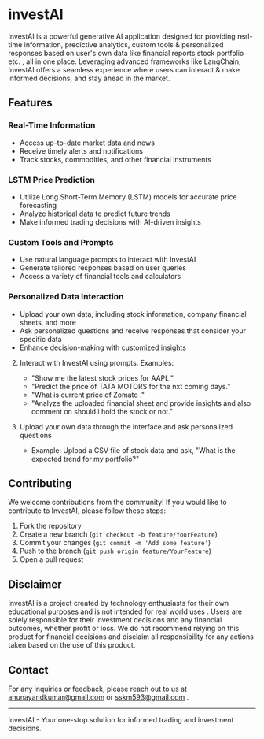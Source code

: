 # investAI

InvestAI is a powerful generative AI application designed for providing real-time information, predictive analytics, custom tools &  personalized responses based on user's own data like financial reports,stock portfolio etc. , all in one place. Leveraging advanced frameworks like LangChain, InvestAI offers a seamless experience where users can interact & make informed decisions, and stay ahead in the market.

## Features

### Real-Time Information
- Access up-to-date market data and news
- Receive timely alerts and notifications
- Track stocks, commodities, and other financial instruments

### LSTM Price Prediction
- Utilize Long Short-Term Memory (LSTM) models for accurate price forecasting
- Analyze historical data to predict future trends
- Make informed trading decisions with AI-driven insights

### Custom Tools and Prompts
- Use natural language prompts to interact with InvestAI
- Generate tailored responses based on user queries
- Access a variety of financial tools and calculators

### Personalized Data Interaction
- Upload your own data, including stock information, company financial sheets, and more
- Ask personalized questions and receive responses that consider your specific data
- Enhance decision-making with customized insights


2. Interact with InvestAI using prompts. Examples:
    - "Show me the latest stock prices for AAPL."
    - "Predict the price of TATA MOTORS for the nxt coming days."
    - "What is current price of Zomato ."
    - "Analyze the uploaded financial sheet and provide insights and also comment on should i hold the stock or not."

3. Upload your own data through the interface and ask personalized questions
    - Example: Upload a CSV file of stock data and ask, "What is the expected trend for my portfolio?"


## Contributing

We welcome contributions from the community! If you would like to contribute to InvestAI, please follow these steps:

1. Fork the repository
2. Create a new branch (`git checkout -b feature/YourFeature`)
3. Commit your changes (`git commit -m 'Add some feature'`)
4. Push to the branch (`git push origin feature/YourFeature`)
5. Open a pull request

## Disclaimer

InvestAI is a project created by technology enthusiasts for their own educational purposes and is not intended for real world uses . Users are solely responsible for their  investment decisions and any financial outcomes, whether profit or loss. We do not recommend relying  on this product for financial decisions and disclaim all responsibility for any actions taken based on the use of this product.


## Contact

For any inquiries or feedback, please reach out to us at anunayandkumar@gmail.com or sskm593@gmail.com .

---

InvestAI - Your one-stop solution for informed trading and investment decisions.
